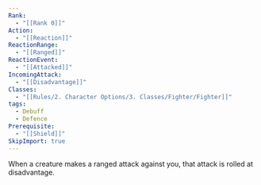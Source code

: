 ```yaml
---
Rank:
  - "[[Rank 0]]"
Action:
  - "[[Reaction]]"
ReactionRange:
  - "[[Ranged]]"
ReactionEvent:
  - "[[Attacked]]"
IncomingAttack:
  - "[[Disadvantage]]"
Classes:
  - "[[Rules/2. Character Options/3. Classes/Fighter/Fighter]]"
tags:
  - Debuff
  - Defence
Prerequisite:
  - "[[Shield]]"
SkipImport: true
---
```

When a creature makes a ranged attack against you, that attack is rolled at disadvantage.